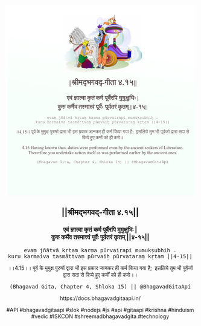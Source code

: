 <img src="../../asset/BG_4_15.png"/>
<center><h2>||श्रीमद्‍भगवद्‍-गीता ४.१५||</h2>
<h3>एवं ज्ञात्वा कृतं कर्म पूर्वैरपि मुमुक्षुभिः |<br/>कुरु कर्मैव तस्मात्त्वं पूर्वैः पूर्वतरं कृतम् ||४-१५||</h3>
<pre>evaṃ jñātvā kṛtaṃ karma pūrvairapi mumukṣubhiḥ .<br/>kuru karmaiva tasmāttvaṃ pūrvaiḥ pūrvataraṃ kṛtam ||4-15||</pre>
<p>।।4.15।। पूर्व के मुमुक्ष पुरुषों द्वारा भी इस प्रकार जानकर ही कर्म किया गया है;  इसलिये तुम भी पूर्वजों द्वारा सदा से किये हुए कर्मों को ही करो।।</p>
<pre>(Bhagavad Gita, Chapter 4, Shloka 15) || @BhagavadGitaApi</pre><p>https://docs.bhagavadgitaapi.in/</p><p>#API #bhagavadgitaapi #slok #nodejs #js #api #gitaapi #krishna #hinduism #vedic #ISKCON #shreemadbhagavadgita #technology</p></center>